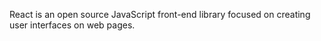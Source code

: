 React is an open source JavaScript front-end library focused on creating user interfaces on web pages.